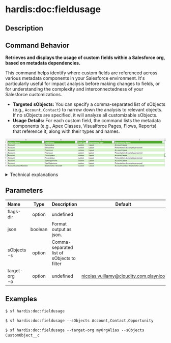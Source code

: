 <!-- This file has been generated with command 'sf hardis:doc:plugin:generate'. Please do not update it manually or it may be overwritten -->
# hardis:doc:fieldusage

## Description


## Command Behavior

**Retrieves and displays the usage of custom fields within a Salesforce org, based on metadata dependencies.**

This command helps identify where custom fields are referenced across various metadata components in your Salesforce environment. It's particularly useful for impact analysis before making changes to fields, or for understanding the complexity and interconnectedness of your Salesforce customizations.

- **Targeted sObjects:** You can specify a comma-separated list of sObjects (e.g., `Account,Contact`) to narrow down the analysis to relevant objects. If no sObjects are specified, it will analyze all customizable sObjects.
- **Usage Details:** For each custom field, the command lists the metadata components (e.g., Apex Classes, Visualforce Pages, Flows, Reports) that reference it, along with their types and names.

!['Find custom fields usage'](https://github.com/hardisgroupcom/sfdx-hardis/raw/main/docs/assets/images/doc-fieldusage.png)

<details markdown="1">
<summary>Technical explanations</summary>

The command operates by querying Salesforce's Tooling API and Metadata Component Dependency API:

- **sObject Retrieval:** It first queries `EntityDefinition` to get a list of customizable sObjects, optionally filtered by the user's input.
- **Custom Field Identification:** For each identified sObject, it queries `CustomField` to retrieve all custom fields associated with it.
- **Dependency Lookup:** The core of the command involves querying `MetadataComponentDependency` using the IDs of the custom fields. This API provides information about which other metadata components depend on the specified fields.
- **Data Aggregation & Reporting:** The retrieved data is then processed and formatted into a tabular output, showing the sObject name, field name, field type, dependency type, and dependency name. The results are also generated into various report formats (e.g., CSV, JSON) for further analysis.
- **SOQL Queries:** It uses `soqlQuery` and `soqlQueryTooling` utilities to execute SOQL queries against the Salesforce org.
</details>


## Parameters

|Name|Type|Description|Default|Required|Options|
|:---|:--:|:----------|:-----:|:------:|:-----:|
|flags-dir|option|undefined||||
|json|boolean|Format output as json.||||
|sObjects<br/>-s|option|Comma-separated list of sObjects to filter||||
|target-org<br/>-o|option|undefined|nicolas.vuillamy@cloudity.com.playnico|||

## Examples

```shell
$ sf hardis:doc:fieldusage
```

```shell
$ sf hardis:doc:fieldusage --sObjects Account,Contact,Opportunity
```

```shell
$ sf hardis:doc:fieldusage --target-org myOrgAlias --sObjects CustomObject__c
```


